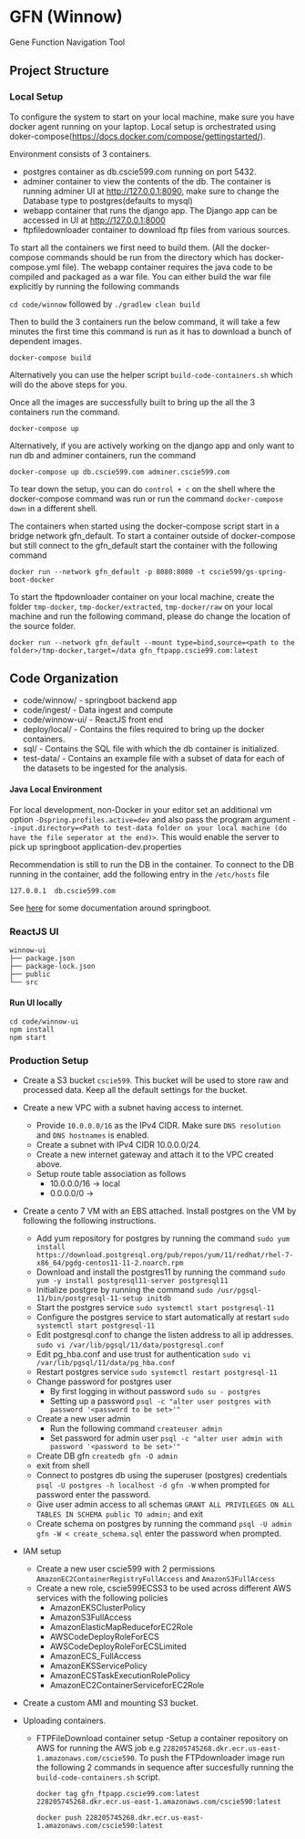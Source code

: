 # GFN (Winnow)
Gene Function Navigation Tool

## Project Structure

### Local Setup
 To configure the system to start on your local machine, make sure you have docker agent running on your laptop. Local setup is orchestrated using doker-compose(https://docs.docker.com/compose/gettingstarted/).
 
 Environment consists of 3 containers.
 * postgres container as db.cscie599.com running on port 5432.
 * adminer container to view the contents of the db. The container is running adminer UI at http://127.0.0.1:8090, make sure to change the Database type to postgres(defaults to mysql)
 * webapp container that runs the django app. The Django app can be accessed in UI at http://127.0.0.1:8000
 * ftpfiledownloader container to download ftp files from various sources.
 
 To start all the containers we first need to build them. (All the docker-compose commands should be run from the directory which has docker-compose.yml file). The webapp container requires the java code to be compiled and packaged as a war file. You can either build the war file explicitly by running the following commands
 
 `cd code/winnow` followed by `./gradlew clean build`
 
 Then to build the 3 containers run the below command, it will take a few minutes the first time this command is run as it has to download a bunch of dependent images.
 
 `docker-compose build`
 
 Alternatively you can use the helper script `build-code-containers.sh` which will do the above steps for you.
 
 Once all the images are successfully built to bring up the all the 3 containers run the command.
 
 `docker-compose up`
 
 Alternatively, if you are actively working on the django app and only want to run db and adminer containers, run the command
 
 `docker-compose up db.cscie599.com adminer.cscie599.com` 
 
 To tear down the setup, you can do `control + c` on the shell where the docker-compose command was run or run the command `docker-compose down` in a different shell.
 
 The containers when started using the docker-compose script start in a bridge network gfn_default. To start a container outside of docker-compose but still connect to the gfn_default start the container with the following command
 
 `docker run --network gfn_default -p 8080:8080 -t cscie599/gs-spring-boot-docker`
 
 To start the ftpdownloader container on your local machine, create the folder `tmp-docker`, `tmp-docker/extracted`, `tmp-docker/raw` on your local machine and run the following command, please do change the location of the source folder.
 
 `docker run --network gfn_default --mount type=bind,source=<path to the folder>/tmp-docker,target=/data gfn_ftpapp.cscie99.com:latest`
    
## Code Organization
* code/winnow/ - springboot backend app
* code/ingest/ - Data ingest and compute
* code/winnow-ui/ - ReactJS front end
* deploy/local/ - Contains the files required to bring up the docker containers.
* sql/ - Contains the SQL file with which the db container is initialized.
* test-data/ - Contains an example file with a subset of data for each of the datasets to be ingested for the analysis.

#### Java Local Environment 
For local development, non-Docker in your editor set an additional vm option `-Dspring.profiles.active=dev` and also pass the program argument `--input.directory=<Path to test-data folder on your local machine (do have the file seperator at the end)>`. This would enable the server to pick up springboot application-dev.properties 

Recommendation is still to run the DB in the container. To connect to the DB running in the container, add the following entry in the `/etc/hosts` file

`127.0.0.1	db.cscie599.com`

See [here](./code/winnow/HELP.md) for some documentation around springboot.

### ReactJS UI
```
winnow-ui
├── package.json
├── package-lock.json
├── public
└── src
```

#### Run UI locally
```shell script
cd code/winnow-ui
npm install
npm start
```


### Production Setup ###
* Create a S3 bucket `cscie599`. This bucket will be used to store raw and processed data. Keep all the default settings for the bucket.

* Create a new VPC with a subnet having access to internet.
  - Provide `10.0.0.0/16` as the IPv4 CIDR. Make sure `DNS resolution` and `DNS hostnames` is enabled.
  - Create a subnet with IPv4 CIDR 10.0.0.0/24.
  - Create a new internet gateway and attach it to the VPC created above.
  - Setup route table association as follows
    - 10.0.0.0/16 -> local
    - 0.0.0.0/0   -> <internet-gateway>

* Create a cento 7 VM with an EBS attached. Install postgres on the VM by following the following instructions.
  - Add yum repository for postgres by running the command `sudo yum install https://download.postgresql.org/pub/repos/yum/11/redhat/rhel-7-x86_64/pgdg-centos11-11-2.noarch.rpm`
  - Download and install the postgres11 by running the command `sudo yum -y install postgresql11-server postgresql11`
  - Initialize postgre by running the command `sudo /usr/pgsql-11/bin/postgresql-11-setup initdb`
  - Start the postgres service `sudo systemctl start postgresql-11`
  - Configure the postgres service to start automatically at restart `sudo systemctl start postgresql-11`
  - Edit postgresql.conf to change the listen address to all ip addresses. `sudo vi /var/lib/pgsql/11/data/postgresql.conf`
  - Edit pg_hba.conf and use trust for authentication `sudo vi /var/lib/pgsql/11/data/pg_hba.conf`
  - Restart postgres service `sudo systemctl restart postgresql-11`
  - Change password for postgres user 
    - By first logging in without password `sudo su - postgres`
    - Setting up a password `psql -c "alter user postgres with password '<password to be set>'"`
  - Create a new user admin
    - Run the following command `createuser admin`
    - Set password for admin user `psql -c "alter user admin with password '<password to be set>'"`
  - Create DB gfn `createdb gfn -O admin`
  - exit from shell
  - Connect to postgres db using the superuser (postgres) credentials `psql -U postgres -h localhost -d gfn -W` when prompted for password enter the password.
  - Give user admin access to all schemas `GRANT ALL PRIVILEGES ON ALL TABLES IN SCHEMA public TO admin;` and exit
  - Create schema on postgres by running the command `psql -U admin gfn -W < create_schema.sql` enter the password when prompted.

* IAM setup
  - Create a new user cscie599 with 2 permissions `AmazonEC2ContainerRegistryFullAccess` and `AmazonS3FullAccess`
  - Create a new role, cscie599ECSS3 to be used across different AWS services with the following policies
    - AmazonEKSClusterPolicy
    - AmazonS3FullAccess
    - AmazonElasticMapReduceforEC2Role
    - AWSCodeDeployRoleForECS
    - AWSCodeDeployRoleForECSLimited
    - AmazonECS_FullAccess
    - AmazonEKSServicePolicy
    - AmazonECSTaskExecutionRolePolicy
    - AmazonEC2ContainerServiceforEC2Role
     
* Create a custom AMI and mounting S3 bucket.
      
* Uploading containers.
  - FTPFileDownload container setup
    -Setup a container repository on AWS for running the AWS job e.g `228205745268.dkr.ecr.us-east-1.amazonaws.com/cscie590`. To push the FTPdownloader image run the following 2 commands in sequence after succesfully running the `build-code-containers.sh` script.

      `docker tag gfn_ftpapp.cscie99.com:latest 228205745268.dkr.ecr.us-east-1.amazonaws.com/cscie590:latest`

      `docker push 228205745268.dkr.ecr.us-east-1.amazonaws.com/cscie590:latest`

